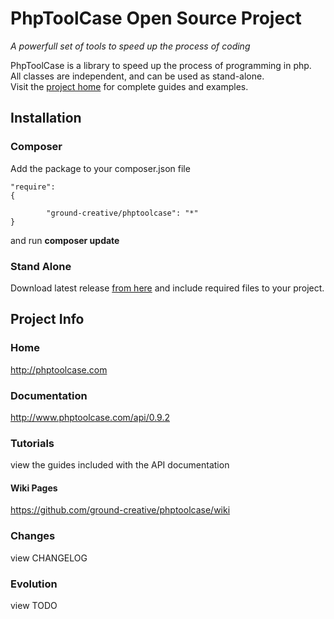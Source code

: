 
# PhpToolCase Open Source Project

*A powerfull set of tools to speed up the process of coding*

PhpToolCase is a library to speed up the process of programming in php.<br>
All classes are independent, and can be used as stand-alone.<br>
Visit the [project home](http://phptoolcase.com) for complete guides and examples.

## Installation

### Composer

Add the package to your composer.json file

```
"require": 
{

        "ground-creative/phptoolcase": "*"
}
```

and run **composer update**

### Stand Alone 

Download latest release [from here](https://github.com/ground-creative/phptoolcase/releases/) and include required files to your project.<br>

## Project Info

### Home
http://phptoolcase.com

### Documentation
http://www.phptoolcase.com/api/0.9.2

### Tutorials
view the guides included with the API documentation

#### Wiki Pages
https://github.com/ground-creative/phptoolcase/wiki<br>

### Changes
view CHANGELOG

### Evolution
view TODO
